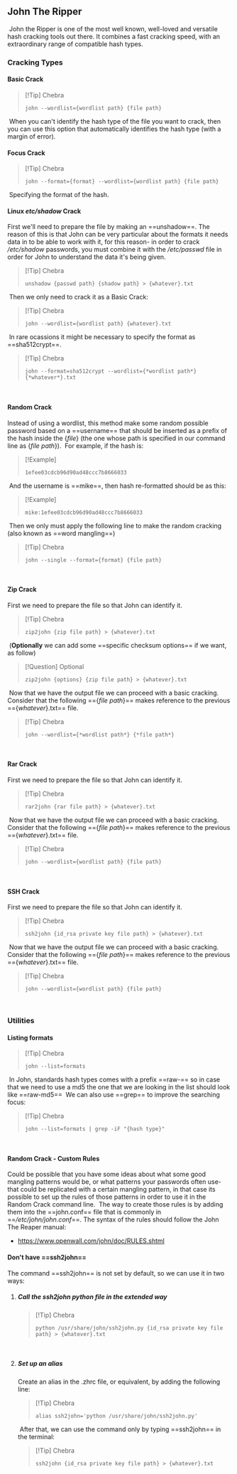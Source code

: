 ## John The Ripper
​
John the Ripper is one of the most well known, well-loved and versatile hash cracking tools out there. It combines a fast cracking speed, with an extraordinary range of compatible hash types.
​
​
### Cracking Types
#### Basic Crack

>[!Tip] Chebra
>```
>john --wordlist={wordlist path} {file path}
>```

​
When you can't identify the hash type of the file you want to crack, then you can use this option that automatically identifies the hash type (with a margin of error).
​
​
#### Focus Crack

>[!Tip] Chebra
>```
>john --format={format} --wordlist={wordlist path} {file path}
>```

​
Specifying the format of the hash.
​
​
#### Linux *etc/shadow* Crack
First we'll need to prepare the file by making an ==unshadow==. The reason of this is that John can be very particular about the formats it needs data in to be able to work with it, for this reason- in order to crack */etc/shadow* passwords, you must combine it with the */etc/passwd* file in order for John to understand the data it's being given.
​

>[!Tip] Chebra
>```
>unshadow {passwd path} {shadow path} > {whatever}.txt
>```

​
Then we only need to crack it as a Basic Crack:
​

>[!Tip] Chebra
>```
>john --wordlist={wordlist path} {whatever}.txt
>```

​
In rare ocassions it might be necessary to specify the format as ==sha512crypt==.
​

>[!Tip] Chebra
>```
>john --format=sha512crypt --wordlist={*wordlist path*} {*whatever*}.txt
>```

​
​
#### Random Crack
Instead of using a wordlist, this method make some random possible password based on a ==username== that should be inserted as a prefix of the hash inside the {*file*} (the one whose path is specified in our command line as {*file path*}).
​
For example, if the hash is:
​

>[!Example]
>```
>1efee03cdcb96d90ad48ccc7b8666033
>```

​
And the username is ==mike==, then hash re-formatted should be as this:
​

>[!Example]
>```
>mike:1efee03cdcb96d90ad48ccc7b8666033
>```

​
Then we only must apply the following line to make the random cracking (also known as ==word mangling==)
​

>[!Tip] Chebra
>```
>john --single --format={format} {file path}
>```

​
​
#### Zip Crack
First we need to prepare the file so that John can identify it.
​

>[!Tip] Chebra
>```
>zip2john {zip file path} > {whatever}.txt
>```

​
(**Optionally** we can add some ==specific checksum options== if we want, as follow)
​

>[!Question] Optional
>```
>zip2john {options} {zip file path} > {whatever}.txt
>```

​
Now that we have the output file we can proceed with a basic cracking. Consider that the following =={*file path*}== makes reference to the previous =={*whatever*}.txt== file.
​

>[!Tip] Chebra
>```
>john --wordlist={*wordlist path*} {*file path*}
>```

​
​
#### Rar Crack
First we need to prepare the file so that John can identify it.
​

>[!Tip] Chebra
>```
>rar2john {rar file path} > {whatever}.txt
>```

​
Now that we have the output file we can proceed with a basic cracking. Consider that the following =={*file path*}== makes reference to the previous =={*whatever*}.txt== file.
​

>[!Tip] Chebra
>```
>john --wordlist={wordlist path} {file path}
>```

​
​
#### SSH Crack
First we need to prepare the file so that John can identify it.
​

>[!Tip] Chebra
>```
>ssh2john {id_rsa private key file path} > {whatever}.txt
>```

​
Now that we have the output file we can proceed with a basic cracking. Consider that the following =={*file path*}== makes reference to the previous =={*whatever*}.txt== file.
​

>[!Tip] Chebra
>```
>john --wordlist={wordlist path} {file path}
>```

​
​
### Utilities
#### Listing formats

>[!Tip] Chebra
>```
>john --list=formats
>```

​
In John, standards hash types comes with a prefix ==raw-== so in case that we need to use a md5 the one that we are looking in the list should look like ==raw-md5==
​
We can also use ==grep== to improve the searching focus:
​

>[!Tip] Chebra
>```
>john --list=formats | grep -iF "{hash type}"
>```

​
​
#### Random Crack - Custom Rules
Could be possible that you have some ideas about what some good mangling patterns would be, or what patterns your passwords often use- that could be replicated with a certain mangling pattern, in that case its possible to set up the rules of those patterns in order to use it in the Random Crack command line.
​
The way to create those rules is by adding them into the ==john.conf== file that is commonly in ==*/etc/john/john.conf*==. The syntax of the rules should follow the John The Reaper manual:
​
- https://www.openwall.com/john/doc/RULES.shtml
​
​
#### Don't have ==ssh2john==
The command ==ssh2john== is not set by default, so we can use it in two ways:

1. ##### Call the ssh2john python file in the extended way
   
   >[!Tip] Chebra
   >```
   >python /usr/share/john/ssh2john.py {id_rsa private key file path} > {whatever}.txt
   >```
   
   ​
2. ##### Set up an alias
   Create an alias in the .zhrc file, or equivalent, by adding the following line:
   ​
   
   >[!Tip] Chebra
   >```
   >alias ssh2john='python /usr/share/john/ssh2john.py'
   >```
   
   ​
   After that, we can use the command only by typing ==ssh2john== in the terminal:
   ​
   
   >[!Tip] Chebra
   >```
   >ssh2john {id_rsa private key file path} > {whatever}.txt
   >```